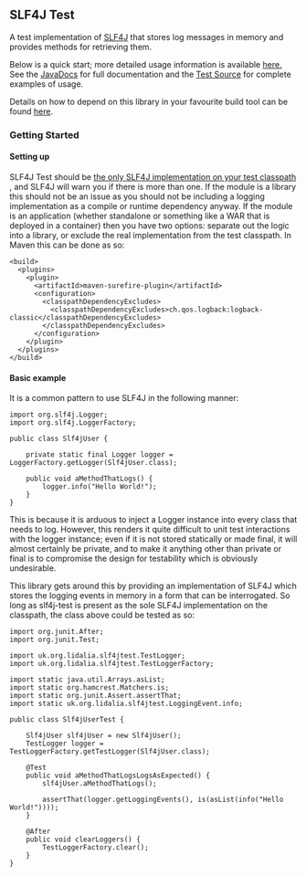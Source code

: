 ## SLF4J Test

A test implementation of [SLF4J](http://www.slf4j.org/) that stores log messages
in memory and provides methods for retrieving them.

Below is a quick start; more detailed usage information is available [here.
](./usage.html) See the [JavaDocs](./apidocs/index.html) for full documentation
and the [Test Source](./xref-test/index.html) for complete examples of usage.

Details on how to depend on this library in your favourite build tool can be
found [here](./dependency-info.html).

### Getting Started

#### Setting up

SLF4J Test should be [the only SLF4J implementation on your test classpath
](http://www.slf4j.org/codes.html#multiple_bindings), and SLF4J will warn you if
there is more than one. If the module is a library this should not be an issue
as you should not be including a logging implementation as a compile or runtime
dependency anyway. If the module is an application (whether standalone or
something like a WAR that is deployed in a container) then you have two options:
separate out the logic into a library, or exclude the real implementation from
the test classpath. In Maven this can be done as so:

    <build>
      <plugins>
        <plugin>
          <artifactId>maven-surefire-plugin</artifactId>
          <configuration>
            <classpathDependencyExcludes>
              <classpathDependencyExcludes>ch.qos.logback:logback-classic</classpathDependencyExcludes>
            </classpathDependencyExcludes>
          </configuration>
        </plugin>
      </plugins>
    </build>

#### Basic example

It is a common pattern to use SLF4J in the following manner:

    import org.slf4j.Logger;
    import org.slf4j.LoggerFactory;

    public class Slf4jUser {

        private static final Logger logger = LoggerFactory.getLogger(Slf4jUser.class);

        public void aMethodThatLogs() {
            logger.info("Hello World!");
        }
    }

This is because it is arduous to inject a Logger instance into every class that
needs to log. However, this renders it quite difficult to unit test interactions
with the logger instance; even if it is not stored statically or made final, it
will almost certainly be private, and to make it anything other than private or
final is to compromise the design for testability which is obviously
undesirable.

This library gets around this by providing an implementation of SLF4J which
stores the logging events in memory in a form that can be interrogated. So long
as slf4j-test is present as the sole SLF4J implementation on the classpath, the
class above could be tested as so:

    import org.junit.After;
    import org.junit.Test;

    import uk.org.lidalia.slf4jtest.TestLogger;
    import uk.org.lidalia.slf4jtest.TestLoggerFactory;

    import static java.util.Arrays.asList;
    import static org.hamcrest.Matchers.is;
    import static org.junit.Assert.assertThat;
    import static uk.org.lidalia.slf4jtest.LoggingEvent.info;

    public class Slf4jUserTest {

        Slf4jUser slf4jUser = new Slf4jUser();
        TestLogger logger = TestLoggerFactory.getTestLogger(Slf4jUser.class);

        @Test
        public void aMethodThatLogsLogsAsExpected() {
            slf4jUser.aMethodThatLogs();

            assertThat(logger.getLoggingEvents(), is(asList(info("Hello World!"))));
        }

        @After
        public void clearLoggers() {
            TestLoggerFactory.clear();
        }
    }
